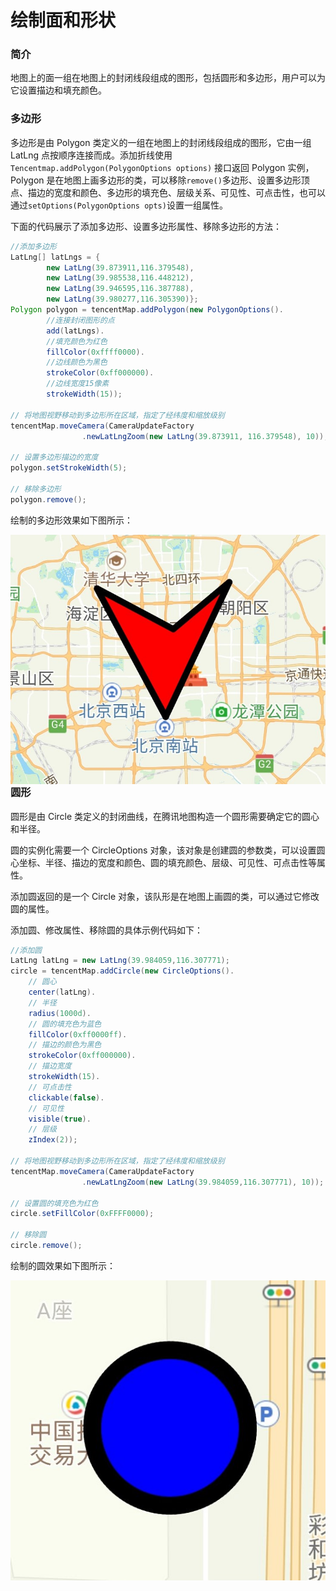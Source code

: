 # 绘制面和形状

### 简介

地图上的面一组在地图上的封闭线段组成的图形，包括圆形和多边形，用户可以为它设置描边和填充颜色。

### 多边形

多边形是由 Polygon 类定义的一组在地图上的封闭线段组成的图形，它由一组 LatLng 点按顺序连接而成。添加折线使用 `Tencentmap.addPolygon(PolygonOptions options)` 接口返回 Polygon 实例，Polygon 是在地图上画多边形的类，可以移除`remove()`多边形、设置多边形顶点、描边的宽度和颜色、多边形的填充色、层级关系、可见性、可点击性，也可以通过`setOptions(PolygonOptions opts)`设置一组属性。

下面的代码展示了添加多边形、设置多边形属性、移除多边形的方法：

```java
//添加多边形
LatLng[] latLngs = {
        new LatLng(39.873911,116.379548),
        new LatLng(39.985538,116.448212),
        new LatLng(39.946595,116.387788),
        new LatLng(39.980277,116.305390)};
Polygon polygon = tencentMap.addPolygon(new PolygonOptions().
        //连接封闭图形的点
        add(latLngs).
        //填充颜色为红色
        fillColor(0xffff0000).
        //边线颜色为黑色
        strokeColor(0xff000000).
        //边线宽度15像素
        strokeWidth(15));

// 将地图视野移动到多边形所在区域，指定了经纬度和缩放级别
tencentMap.moveCamera(CameraUpdateFactory
                .newLatLngZoom(new LatLng(39.873911, 116.379548), 10));

// 设置多边形描边的宽度
polygon.setStrokeWidth(5);

// 移除多边形
polygon.remove();
```

绘制的多边形效果如下图所示：

<img src="../images/overlay/polygon.png" align='left'>

### 圆形

圆形是由 Circle 类定义的封闭曲线，在腾讯地图构造一个圆形需要确定它的圆心和半径。

圆的实例化需要一个 CircleOptions 对象，该对象是创建圆的参数类，可以设置圆心坐标、半径、描边的宽度和颜色、圆的填充颜色、层级、可见性、可点击性等属性。

添加圆返回的是一个 Circle 对象，该队形是在地图上画圆的类，可以通过它修改圆的属性。

添加圆、修改属性、移除圆的具体示例代码如下：

```java
//添加圆
LatLng latLng = new LatLng(39.984059,116.307771);
circle = tencentMap.addCircle(new CircleOptions().
    // 圆心
    center(latLng).
    // 半径
    radius(1000d).
    // 圆的填充色为蓝色
    fillColor(0xff0000ff).
    // 描边的颜色为黑色
    strokeColor(0xff000000).
    // 描边宽度
    strokeWidth(15).
    // 可点击性
    clickable(false).
    // 可见性
    visible(true).
    // 层级
    zIndex(2));

// 将地图视野移动到多边形所在区域，指定了经纬度和缩放级别
tencentMap.moveCamera(CameraUpdateFactory
                .newLatLngZoom(new LatLng(39.984059,116.307771), 10));

// 设置圆的填充色为红色
circle.setFillColor(0xFFFF0000);

// 移除圆
circle.remove();
```

绘制的圆效果如下图所示：

<img src="../images/overlay/circle.png" align='left'>